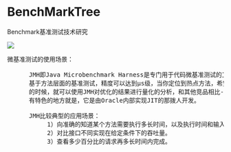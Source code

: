 # BenchMarkTree
Benchmark基准测试技术研究


![](https://i.imgur.com/qiNJUoL.png)

<pre>
微基准测试的使用场景：

      JMH即Java Microbenchmark Harness是专门用于代码微基准测试的工具套件。所谓微基准就是
      基于方法层面的基准测试，精度可以达到μs级，当你定位到热点方法，希望进一步优化方法性能
      的时候，就可以使用JMH对优化的结果进行量化的分析，和其他竞品相比---如果有的话，JMH最
      有特色的地方就是，它是由Oracle内部实现JIT的那拨人开发。

      JMH比较典型的应用场景：
           1）向准确的知道某个方法需要执行多长时间，以及执行时间和输入之间的相关性。
           2）对比接口不同实现在给定条件下的吞吐量。
           3）查看多少百分比的请求再多长时间内完成。
</pre>